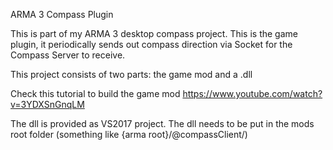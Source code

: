 ARMA 3 Compass Plugin

This is part of my ARMA 3 desktop compass project. This is the game plugin, it periodically sends out compass direction via Socket for the Compass Server to receive.

This project consists of two parts: the game mod and a .dll

Check this tutorial to build the game mod
https://www.youtube.com/watch?v=3YDXSnGnqLM

The dll is provided as VS2017 project. The dll needs to be put in the mods root folder (something like {arma root}/@compassClient/)